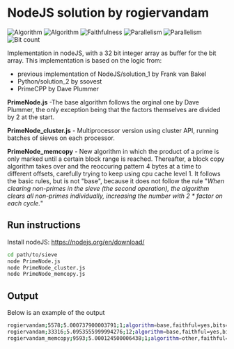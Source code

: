 # NodeJS solution by rogiervandam
![Algorithm](https://img.shields.io/badge/Algorithm-base-green)
![Algorithm](https://img.shields.io/badge/Algorithm-other-green)
![Faithfulness](https://img.shields.io/badge/Faithful-yes-green)
![Parallelism](https://img.shields.io/badge/Parallel-no-green)
![Parallelism](https://img.shields.io/badge/Parallel-yes-green)
![Bit count](https://img.shields.io/badge/Bits-1-green)

Implementation in nodeJS, with a 32 bit integer array as buffer for the bit array.
This implementation is based on the logic from:
- previous implementation of NodeJS/solution_1 by Frank van Bakel
- Python/solution_2                            by ssovest
- PrimeCPP                                     by Dave Plummer

**PrimeNode.js** -The base algorithm follows the orginal one by Dave Plummer, the only exception being that the factors themselves are divided by 2 at the start.

**PrimeNode_cluster.js** - Multiprocessor version using cluster API, running batches of sieves on each processor.

**PrimeNode_memcopy** - New algorithm in which the product of a prime is only marked until a certain block range is reached. Thereafter, a block copy algorithm takes over and the reoccuring pattern 4 bytes at a time to different offsets, carefully trying to keep using cpu cache level 1. It follows the basic rules, but is not "base", because it does not follow the rule "*When clearing non-primes in the sieve (the second operation), the algorithm clears all non-primes individually, increasing the number with 2 * factor on each cycle.*"

## Run instructions
Install nodeJS: <https://nodejs.org/en/download/>

```bash
cd path/to/sieve
node PrimeNode.js
node PrimeNode_cluster.js
node PrimeNode_memcopy.js
```

## Output
Below is an example of the output

```bash
rogiervandam;5578;5.000737900003791;1;algorithm=base,faithful=yes,bits=1
rogiervandam;33316;5.0953555999994276;12;algorithm=base,faithful=yes,bits=1
rogiervandam_memcopy;9593;5.000124500006438;1;algorithm=other,faithful=yes,bits=1
```
